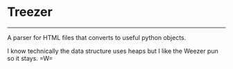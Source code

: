 # Treezer
---------------------------------------------------------------
A parser for HTML files that converts to useful python objects.

I know technically the data structure uses heaps but I like the Weezer pun so it stays. =W=
